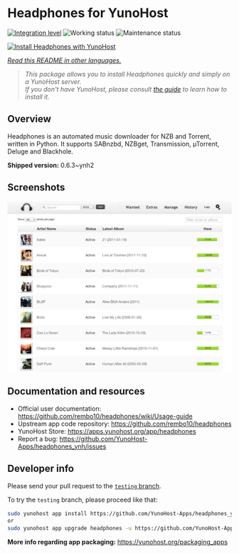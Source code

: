 <!--
N.B.: This README was automatically generated by <https://github.com/YunoHost/apps/tree/master/tools/readme_generator>
It shall NOT be edited by hand.
-->

# Headphones for YunoHost

[![Integration level](https://dash.yunohost.org/integration/headphones.svg)](https://ci-apps.yunohost.org/ci/apps/headphones/) ![Working status](https://ci-apps.yunohost.org/ci/badges/headphones.status.svg) ![Maintenance status](https://ci-apps.yunohost.org/ci/badges/headphones.maintain.svg)

[![Install Headphones with YunoHost](https://install-app.yunohost.org/install-with-yunohost.svg)](https://install-app.yunohost.org/?app=headphones)

*[Read this README in other languages.](./ALL_README.md)*

> *This package allows you to install Headphones quickly and simply on a YunoHost server.*  
> *If you don't have YunoHost, please consult [the guide](https://yunohost.org/install) to learn how to install it.*

## Overview

Headphones is an automated music downloader for NZB and Torrent, written in Python. It supports SABnzbd, NZBget, Transmission, µTorrent, Deluge and Blackhole.


**Shipped version:** 0.6.3~ynh2

## Screenshots

![Screenshot of Headphones](./doc/screenshots/screenshot01.png)

## Documentation and resources

- Official user documentation: <https://github.com/rembo10/headphones/wiki/Usage-guide>
- Upstream app code repository: <https://github.com/rembo10/headphones>
- YunoHost Store: <https://apps.yunohost.org/app/headphones>
- Report a bug: <https://github.com/YunoHost-Apps/headphones_ynh/issues>

## Developer info

Please send your pull request to the [`testing` branch](https://github.com/YunoHost-Apps/headphones_ynh/tree/testing).

To try the `testing` branch, please proceed like that:

```bash
sudo yunohost app install https://github.com/YunoHost-Apps/headphones_ynh/tree/testing --debug
or
sudo yunohost app upgrade headphones -u https://github.com/YunoHost-Apps/headphones_ynh/tree/testing --debug
```

**More info regarding app packaging:** <https://yunohost.org/packaging_apps>
